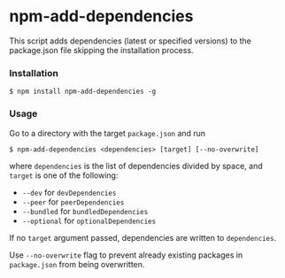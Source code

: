 # npm-add-dependencies

This script adds dependencies (latest or specified versions) to the package.json file skipping the installation process.

### Installation

```
$ npm install npm-add-dependencies -g
```

### Usage

Go to a directory with the target `package.json` and run

```
$ npm-add-dependencies <dependencies> [target] [--no-overwrite]
```

where `dependencies` is the list of dependencies divided by space, and `target` is one of the following:
* `--dev` for `devDependencies`
* `--peer` for `peerDependencies`
* `--bundled` for `bundledDependencies`
* `--optional` for `optionalDependencies`

If no `target` argument passed, dependencies are written to `dependencies`.

Use `--no-overwrite` flag to prevent already existing packages in `package.json` from being overwritten.
